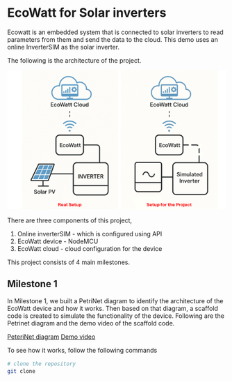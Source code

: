 # EcoWatt for Solar inverters

Ecowatt is an embedded system that is connected to solar inverters to read parameters from them and send the data to the cloud. This demo uses an online InverterSIM as the solar inverter.

The following is the architecture of the project.

![architecture](./assets/architecture.png)

There are three components of this project,
1. Online inverterSIM - which is configured using API
2. EcoWatt device - NodeMCU
3. EcoWatt cloud - cloud configuration for the device

This project consists of 4 main milestones.

## Milestone 1

In Milestone 1, we built a PetriNet diagram to identify the architecture of the EcoWatt device and how it works. Then based on that diagram, a scaffold code is created to simulate the functionality of the device. Following are the Petrinet diagram and the demo video of the scaffold code.

[PeteriNet diagram](https://drive.google.com/file/d/15ALogLgaHMUhQ6W8kmQFQu1SFCyAevvc/view?usp=drive_link)
[Demo video](https://drive.google.com/file/d/1hROSwhe20sWfY8Vbdq4S5FbaViUpt6ox/view) 

To see how it works, follow the following commands

```bash
# clone the repository
git clone 
